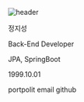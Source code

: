 ![header](https://capsule-render.vercel.app/api?type=waving&color=auto&height=200&section=header&text=zzzzseong&fontSize=90)

정지성 

Back-End Developer

JPA, SpringBoot

1999.10.01

portpolit
email
github


<!--
**zzzzseong/zzzzseong** is a ✨ _special_ ✨ repository because its `README.md` (this file) appears on your GitHub profile.

Here are some ideas to get you started:

- 🔭 I’m currently working on ...
- 🌱 I’m currently learning ...
- 👯 I’m looking to collaborate on ...
- 🤔 I’m looking for help with ...
- 💬 Ask me about ...
- 📫 How to reach me: ...
- 😄 Pronouns: ...
- ⚡ Fun fact: ...
-->
